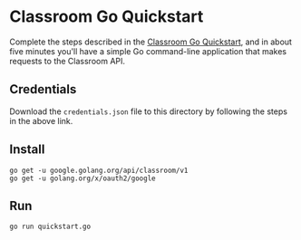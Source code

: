 # Classroom Go Quickstart

Complete the steps described in the [Classroom Go Quickstart](https://developers.google.com/classroom/quickstart/go), and in about five minutes you'll have a simple Go command-line application that makes requests to the Classroom API.

## Credentials

Download the `credentials.json` file to this directory by following the steps in the above link.

## Install

```
go get -u google.golang.org/api/classroom/v1
go get -u golang.org/x/oauth2/google
```

## Run

`go run quickstart.go`

